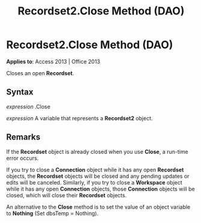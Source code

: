 ﻿---
title: Recordset2.Close Method (DAO)
TOCTitle: Close Method
ms:assetid: ef816969-9857-37cf-9562-d5c80d2815ea
ms:mtpsurl: https://msdn.microsoft.com/en-us/library/Ff836412(v=office.15)
ms:contentKeyID: 48548584
ms.date: 09/18/2015
mtps_version: v=office.15
---

# Recordset2.Close Method (DAO)


**Applies to**: Access 2013 | Office 2013

Closes an open **Recordset**.

## Syntax

*expression* .Close

*expression* A variable that represents a **Recordset2** object.

## Remarks

If the **Recordset** object is already closed when you use **Close**, a run-time error occurs.

If you try to close a **Connection** object while it has any open **Recordset** objects, the **Recordset** objects will be closed and any pending updates or edits will be canceled. Similarly, if you try to close a **Workspace** object while it has any open **Connection** objects, those **Connection** objects will be closed, which will close their **Recordset** objects.

An alternative to the **Close** method is to set the value of an object variable to **Nothing** (Set dbsTemp = Nothing).

